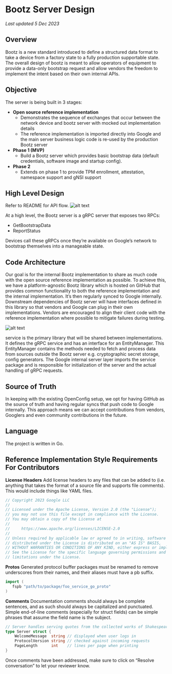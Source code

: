 # Bootz Server Design
*Last updated 5 Dec 2023*

## Overview
Bootz is a new standard introduced to define a structured data format to take a device
from a factory state to a fully production supportable state. The overall design of bootz
is meant to allow operators of equipment to provide a data-only bootstrap request and
allow vendors the freedom to implement the intent based on their own internal APIs.

## Objective
The server is being built in 3 stages:

* **Open source reference implementation**
  * Demonstrates the sequence of exchanges that occur between the network device and bootz server with mocked out implementation details
  * The reference implementation is imported directly into Google and the main server business logic code is re-used by the production Bootz server
* **Phase 1 (MVP)**
  * Build a Bootz server which provides basic bootstrap data (default credentials, software image and startup config).
* **Phase 2**
  * Extends on phase 1 to provide TPM enrollment, attestation, namespace support and gNSI support

## High Level Design
Refer to README for API flow.
![alt text](https://github.com/openconfig/bootz/blob/main/design_images/sequence_diagram.png)

At a high level, the Bootz server is a gRPC server that exposes two RPCs:
* GetBootstrapData
* ReportStatus

Devices call these gRPCs once they’re available on Google’s network to bootstrap themselves into a manageable state.

## Code Architecture
Our goal is for the internal Bootz implementation to share as much code with the open
source reference implementation as possible. To achieve this, we have a platform-agnostic
Bootz library which is hosted on GitHub that provides common functionality to both the
reference implementation and the internal implementation. It’s then regularly synced to
Google internally. Downstream dependencies of Bootz server will have interfaces defined in
this library so that vendors and Google can plug in their own implementations. Vendors are
encouraged to align their client code with the reference implementation where possible to
mitigate failures during testing.

![alt text](https://github.com/openconfig/bootz/blob/main/design_images/venn_diagram.png)

service is the primary library that will be shared between implementations. It defines the
gRPC service and has an interface for an EntityManager. This EntityManager contains the
methods needed to fetch and process data from sources outside the Bootz server e.g.
cryptographic secret storage, config generators. The Google internal server layer imports
the service  package and is responsible for initialization of the server and the actual
handling of gRPC requests.

## Source of Truth
In keeping with the existing OpenConfig setup, we opt for having GitHub as the source of
truth and having regular syncs that push code to Google internally. This approach means we
can accept contributions from vendors, Googlers and even community contributions in the
future.

## Language
The project is written in Go.

## Reference Implementation Style Requirements For Contributors
**License Headers**
Add license headers to any files that can be added to (i.e. anything that takes the format
of a source file and supports file comments). This would include things like YAML files.

```go
// Copyright 2023 Google LLC
//
// Licensed under the Apache License, Version 2.0 (the "License");
// you may not use this file except in compliance with the License.
// You may obtain a copy of the License at
//
//     https://www.apache.org/licenses/LICENSE-2.0
//
// Unless required by applicable law or agreed to in writing, software
// distributed under the License is distributed on an "AS IS" BASIS,
// WITHOUT WARRANTIES OR CONDITIONS OF ANY KIND, either express or implied.
// See the License for the specific language governing permissions and
// limitations under the License.
```

**Protos**
Generated protocol buffer packages must be renamed to remove underscores from their names,
and their aliases must have a pb suffix.

```go
import (
   fspb "path/to/package/foo_service_go_proto" 
)
```

**Comments**
Documentation comments should always be complete sentences, and as such should always be
capitalized and punctuated. Simple end-of-line comments (especially for struct fields) can
be simple phrases that assume the field name is the subject.

```go
// Server handles serving quotes from the collected works of Shakespeare.
type Server struct {
    WelcomeMessage  string // displayed when user logs in
    ProtocolVersion string // checked against incoming requests
    PageLength      int    // lines per page when printing
}
```

Once comments have been addressed, make sure to click on “Resolve conversation” to let
your reviewer know.
